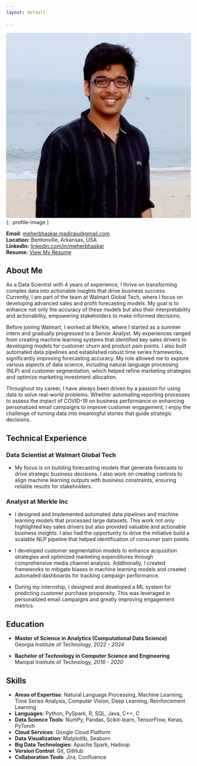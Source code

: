```yaml
---
layout: default

---
```


![Meher Bhaskar Madiraju](assets/images/profile.jpeg){: .profile-image }

**Email:** [meherbhaskar.madiraju@gmail.com](mailto:meherbhaskar.madiraju@gmail.com)  
**Location:** Bentonville, Arkansas, USA  
**LinkedIn:** [linkedin.com/in/meherbhaskar](https://linkedin.com/in/meherbhaskar)  
**Resume:** [View My Resume](assets/documents/my_resume.pdf) 

## About Me

As a Data Scientist with 4 years of experience, I thrive on transforming complex data into actionable insights that drive business success. Currently, I am part of the team at Walmart Global Tech, where I focus on developing advanced sales and profit forecasting models. My goal is to enhance not only the accuracy of these models but also their interpretability and actionability, empowering stakeholders to make informed decisions.

Before joining Walmart, I worked at Merkle, where I started as a summer intern and gradually progressed to a Senior Analyst. My experiences ranged from creating machine learning systems that identified key sales drivers to developing models for customer churn and product pain points. I also built automated data pipelines and established robust time series frameworks, significantly improving forecasting accuracy. My role allowed me to explore various aspects of data science, including natural language processing (NLP) and customer segmentation, which helped refine marketing strategies and optimize marketing investment allocation.

Throughout my career, I have always been driven by a passion for using data to solve real-world problems. Whether automating reporting processes to assess the impact of COVID-19 on business performance or enhancing personalized email campaigns to improve customer engagement, I enjoy the challenge of turning data into meaningful stories that guide strategic decisions.

## Technical Experience

### Data Scientist at Walmart Global Tech
* My focus is on building forecasting models that generate forecasts to drive strategic business decisions. I also work on creating controls to align machine learning outputs with business constraints, ensuring reliable results for stakeholders.

### Analyst at Merkle Inc  
* I designed and implemented automated data pipelines and machine learning models that processed large datasets. This work not only highlighted key sales drivers but also provided valuable and actionable business insights. I also had the opportunity to drive the initiative build a scalable NLP pipeline that helped identification of consumer pain points.

* I developed customer segmentation models to enhance acquisition strategies and optimized marketing expenditures through comprehensive media channel analysis. Additionally, I created frameworks to mitigate biases in machine learning models and created automated dashboards for tracking campaign performance.

* During my internship, I designed and developed a ML system for predicting customer purchase propensity. This was leveraged in personalized email campaigns and greatly improving engagement metrics.

## Education    
- **Master of Science in Analytics (Computational Data Science)**  
Georgia Institute of Technology, *2022 - 2024*

- **Bachelor of Technology in Computer Science and Engineering**  
Manipal Institute of Technology, *2016 - 2020*



## Skills
- **Areas of Expertise**: Natural Language Processing, Machine Learning, Time Series Analysis, Computer Vision, Deep Learning, Reinforcement Learning
- **Languages**: Python, PySpark, R, SQL, Java, C++, C
- **Data Science Tools**: NumPy, Pandas, Scikit-learn, TensorFlow, Keras, PyTorch
- **Cloud Services**: Google Cloud Platform
- **Data Visualization**: Matplotlib, Seaborn
- **Big Data Technologies**: Apache Spark, Hadoop
- **Version Control**: Git, GitHub
- **Collaboration Tools**: Jira, Confluence


